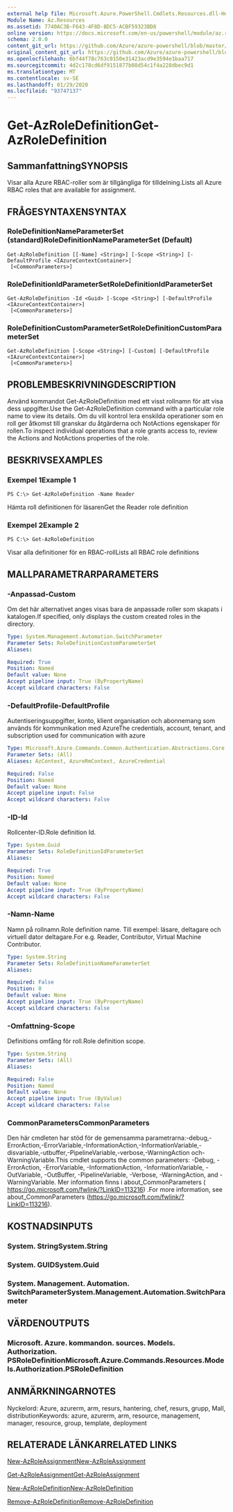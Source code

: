 ```yaml
---
external help file: Microsoft.Azure.PowerShell.Cmdlets.Resources.dll-Help.xml
Module Name: Az.Resources
ms.assetid: 7740AC3B-F643-4F8D-8DC5-ACBF59323BD8
online version: https://docs.microsoft.com/en-us/powershell/module/az.resources/get-azroledefinition
schema: 2.0.0
content_git_url: https://github.com/Azure/azure-powershell/blob/master/src/Resources/Resources/help/Get-AzRoleDefinition.md
original_content_git_url: https://github.com/Azure/azure-powershell/blob/master/src/Resources/Resources/help/Get-AzRoleDefinition.md
ms.openlocfilehash: 6bf44f78c763c0150e31423acd9e3594e1baa717
ms.sourcegitcommit: 4d2c178cd6df9151877b08d54c1f4a228dbec9d1
ms.translationtype: MT
ms.contentlocale: sv-SE
ms.lasthandoff: 01/29/2020
ms.locfileid: "93747137"
---
```

# <span data-ttu-id="720f6-101">Get-AzRoleDefinition</span><span class="sxs-lookup"><span data-stu-id="720f6-101">Get-AzRoleDefinition</span></span>

## <span data-ttu-id="720f6-102">Sammanfattning</span><span class="sxs-lookup"><span data-stu-id="720f6-102">SYNOPSIS</span></span>
<span data-ttu-id="720f6-103">Visar alla Azure RBAC-roller som är tillgängliga för tilldelning.</span><span class="sxs-lookup"><span data-stu-id="720f6-103">Lists all Azure RBAC roles that are available for assignment.</span></span>

## <span data-ttu-id="720f6-104">FRÅGESYNTAXEN</span><span class="sxs-lookup"><span data-stu-id="720f6-104">SYNTAX</span></span>

### <span data-ttu-id="720f6-105">RoleDefinitionNameParameterSet (standard)</span><span class="sxs-lookup"><span data-stu-id="720f6-105">RoleDefinitionNameParameterSet (Default)</span></span>
```
Get-AzRoleDefinition [[-Name] <String>] [-Scope <String>] [-DefaultProfile <IAzureContextContainer>]
 [<CommonParameters>]
```

### <span data-ttu-id="720f6-106">RoleDefinitionIdParameterSet</span><span class="sxs-lookup"><span data-stu-id="720f6-106">RoleDefinitionIdParameterSet</span></span>
```
Get-AzRoleDefinition -Id <Guid> [-Scope <String>] [-DefaultProfile <IAzureContextContainer>]
 [<CommonParameters>]
```

### <span data-ttu-id="720f6-107">RoleDefinitionCustomParameterSet</span><span class="sxs-lookup"><span data-stu-id="720f6-107">RoleDefinitionCustomParameterSet</span></span>
```
Get-AzRoleDefinition [-Scope <String>] [-Custom] [-DefaultProfile <IAzureContextContainer>]
 [<CommonParameters>]
```

## <span data-ttu-id="720f6-108">PROBLEMBESKRIVNING</span><span class="sxs-lookup"><span data-stu-id="720f6-108">DESCRIPTION</span></span>
<span data-ttu-id="720f6-109">Använd kommandot Get-AzRoleDefinition med ett visst rollnamn för att visa dess uppgifter.</span><span class="sxs-lookup"><span data-stu-id="720f6-109">Use the Get-AzRoleDefinition command with a particular role name to view its details.</span></span>
<span data-ttu-id="720f6-110">Om du vill kontrol lera enskilda operationer som en roll ger åtkomst till granskar du åtgärderna och NotActions egenskaper för rollen.</span><span class="sxs-lookup"><span data-stu-id="720f6-110">To inspect individual operations that a role grants access to, review the Actions and NotActions properties of the role.</span></span>

## <span data-ttu-id="720f6-111">BESKRIVS</span><span class="sxs-lookup"><span data-stu-id="720f6-111">EXAMPLES</span></span>

### <span data-ttu-id="720f6-112">Exempel 1</span><span class="sxs-lookup"><span data-stu-id="720f6-112">Example 1</span></span>
```
PS C:\> Get-AzRoleDefinition -Name Reader
```

<span data-ttu-id="720f6-113">Hämta roll definitionen för läsaren</span><span class="sxs-lookup"><span data-stu-id="720f6-113">Get the Reader role definition</span></span>

### <span data-ttu-id="720f6-114">Exempel 2</span><span class="sxs-lookup"><span data-stu-id="720f6-114">Example 2</span></span>
```
PS C:\> Get-AzRoleDefinition
```

<span data-ttu-id="720f6-115">Visar alla definitioner för en RBAC-roll</span><span class="sxs-lookup"><span data-stu-id="720f6-115">Lists all RBAC role definitions</span></span>

## <span data-ttu-id="720f6-116">MALLPARAMETRAR</span><span class="sxs-lookup"><span data-stu-id="720f6-116">PARAMETERS</span></span>

### <span data-ttu-id="720f6-117">-Anpassad</span><span class="sxs-lookup"><span data-stu-id="720f6-117">-Custom</span></span>
<span data-ttu-id="720f6-118">Om det här alternativet anges visas bara de anpassade roller som skapats i katalogen.</span><span class="sxs-lookup"><span data-stu-id="720f6-118">If specified, only displays the custom created roles in the directory.</span></span>

```yaml
Type: System.Management.Automation.SwitchParameter
Parameter Sets: RoleDefinitionCustomParameterSet
Aliases:

Required: True
Position: Named
Default value: None
Accept pipeline input: True (ByPropertyName)
Accept wildcard characters: False
```

### <span data-ttu-id="720f6-119">-DefaultProfile</span><span class="sxs-lookup"><span data-stu-id="720f6-119">-DefaultProfile</span></span>
<span data-ttu-id="720f6-120">Autentiseringsuppgifter, konto, klient organisation och abonnemang som används för kommunikation med Azure</span><span class="sxs-lookup"><span data-stu-id="720f6-120">The credentials, account, tenant, and subscription used for communication with azure</span></span>

```yaml
Type: Microsoft.Azure.Commands.Common.Authentication.Abstractions.Core.IAzureContextContainer
Parameter Sets: (All)
Aliases: AzContext, AzureRmContext, AzureCredential

Required: False
Position: Named
Default value: None
Accept pipeline input: False
Accept wildcard characters: False
```

### <span data-ttu-id="720f6-121">-ID</span><span class="sxs-lookup"><span data-stu-id="720f6-121">-Id</span></span>
<span data-ttu-id="720f6-122">Rollcenter-ID.</span><span class="sxs-lookup"><span data-stu-id="720f6-122">Role definition Id.</span></span>

```yaml
Type: System.Guid
Parameter Sets: RoleDefinitionIdParameterSet
Aliases:

Required: True
Position: Named
Default value: None
Accept pipeline input: True (ByPropertyName)
Accept wildcard characters: False
```

### <span data-ttu-id="720f6-123">-Namn</span><span class="sxs-lookup"><span data-stu-id="720f6-123">-Name</span></span>
<span data-ttu-id="720f6-124">Namn på rollnamn.</span><span class="sxs-lookup"><span data-stu-id="720f6-124">Role definition name.</span></span>
<span data-ttu-id="720f6-125">Till exempel: läsare, deltagare och virtuell dator deltagare.</span><span class="sxs-lookup"><span data-stu-id="720f6-125">For e.g. Reader, Contributor, Virtual Machine Contributor.</span></span>

```yaml
Type: System.String
Parameter Sets: RoleDefinitionNameParameterSet
Aliases:

Required: False
Position: 0
Default value: None
Accept pipeline input: True (ByPropertyName)
Accept wildcard characters: False
```

### <span data-ttu-id="720f6-126">-Omfattning</span><span class="sxs-lookup"><span data-stu-id="720f6-126">-Scope</span></span>
<span data-ttu-id="720f6-127">Definitions omfång för roll.</span><span class="sxs-lookup"><span data-stu-id="720f6-127">Role definition scope.</span></span>

```yaml
Type: System.String
Parameter Sets: (All)
Aliases:

Required: False
Position: Named
Default value: None
Accept pipeline input: True (ByValue)
Accept wildcard characters: False
```

### <span data-ttu-id="720f6-128">CommonParameters</span><span class="sxs-lookup"><span data-stu-id="720f6-128">CommonParameters</span></span>
<span data-ttu-id="720f6-129">Den här cmdleten har stöd för de gemensamma parametrarna:-debug,-ErrorAction,-ErrorVariable,-InformationAction,-InformationVariable,-disvariable,-utbuffer,-PipelineVariable,-verbose,-WarningAction och-WarningVariable.</span><span class="sxs-lookup"><span data-stu-id="720f6-129">This cmdlet supports the common parameters: -Debug, -ErrorAction, -ErrorVariable, -InformationAction, -InformationVariable, -OutVariable, -OutBuffer, -PipelineVariable, -Verbose, -WarningAction, and -WarningVariable.</span></span> <span data-ttu-id="720f6-130">Mer information finns i about_CommonParameters ( https://go.microsoft.com/fwlink/?LinkID=113216) .</span><span class="sxs-lookup"><span data-stu-id="720f6-130">For more information, see about_CommonParameters (https://go.microsoft.com/fwlink/?LinkID=113216).</span></span>

## <span data-ttu-id="720f6-131">KOSTNADS</span><span class="sxs-lookup"><span data-stu-id="720f6-131">INPUTS</span></span>

### <span data-ttu-id="720f6-132">System. String</span><span class="sxs-lookup"><span data-stu-id="720f6-132">System.String</span></span>

### <span data-ttu-id="720f6-133">System. GUID</span><span class="sxs-lookup"><span data-stu-id="720f6-133">System.Guid</span></span>

### <span data-ttu-id="720f6-134">System. Management. Automation. SwitchParameter</span><span class="sxs-lookup"><span data-stu-id="720f6-134">System.Management.Automation.SwitchParameter</span></span>

## <span data-ttu-id="720f6-135">VÄRDEN</span><span class="sxs-lookup"><span data-stu-id="720f6-135">OUTPUTS</span></span>

### <span data-ttu-id="720f6-136">Microsoft. Azure. kommandon. sources. Models. Authorization. PSRoleDefinition</span><span class="sxs-lookup"><span data-stu-id="720f6-136">Microsoft.Azure.Commands.Resources.Models.Authorization.PSRoleDefinition</span></span>

## <span data-ttu-id="720f6-137">ANMÄRKNINGAR</span><span class="sxs-lookup"><span data-stu-id="720f6-137">NOTES</span></span>
<span data-ttu-id="720f6-138">Nyckelord: Azure, azurerm, arm, resurs, hantering, chef, resurs, grupp, Mall, distribution</span><span class="sxs-lookup"><span data-stu-id="720f6-138">Keywords: azure, azurerm, arm, resource, management, manager, resource, group, template, deployment</span></span>

## <span data-ttu-id="720f6-139">RELATERADE LÄNKAR</span><span class="sxs-lookup"><span data-stu-id="720f6-139">RELATED LINKS</span></span>

[<span data-ttu-id="720f6-140">New-AzRoleAssignment</span><span class="sxs-lookup"><span data-stu-id="720f6-140">New-AzRoleAssignment</span></span>](./New-AzRoleAssignment.md)

[<span data-ttu-id="720f6-141">Get-AzRoleAssignment</span><span class="sxs-lookup"><span data-stu-id="720f6-141">Get-AzRoleAssignment</span></span>](./Get-AzRoleAssignment.md)

[<span data-ttu-id="720f6-142">New-AzRoleDefinition</span><span class="sxs-lookup"><span data-stu-id="720f6-142">New-AzRoleDefinition</span></span>](./New-AzRoleDefinition.md)

[<span data-ttu-id="720f6-143">Remove-AzRoleDefinition</span><span class="sxs-lookup"><span data-stu-id="720f6-143">Remove-AzRoleDefinition</span></span>](./Remove-AzRoleDefinition.md)

